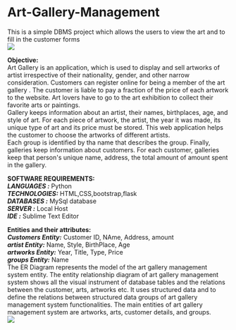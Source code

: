 # Art-Gallery-Management
This is a simple DBMS project which allows the users to view the art and to fill in the customer forms</br>
![](https://github.com/neha-duggirala/Art-Gallery-Management/blob/master/ArtGallery/screenshots/page/HomePage.png)</br>

**Objective:**</br>
Art Gallery is an application, which is used to display and sell artworks of artist irrespective of their
nationality, gender, and other narrow consideration. Customers can register online for being a member of
the art gallery . The customer is liable to pay a fraction of the price of each artwork to the website. Art
lovers have to go to the art exhibition to collect their favorite arts or paintings.</br>
Gallery keeps information about an artist, their names, birthplaces, age, and style of art. For each piece
of artwork, the artist, the year it was made, its unique type of art and its price must be stored. This web
application helps the customer to choose the artworks of different artists.</br>
Each group is identified by tha name that describes the group. Finally, galleries keep information about
customers. For each customer, galleries keep that person's unique name, address, the total amount of
amount spent in the gallery.</br>

**SOFTWARE REQUIREMENTS:**</br>
***LANGUAGES :*** Python</br>
***TECHNOLOGIES:*** HTML,CSS,bootstrap,flask</br>
***DATABASES :*** MySql database</br>
***SERVER :*** Local Host</br>
***IDE :*** Sublime Text Editor</br>

**Entities and their attributes:**</br>
***Customers Entity:*** Customer ID, NAme, Address, amount</br>
***artist Entity:*** Name, Style, BirthPlace, Age</br>
***artworks Entity:*** Year, Title, Type, Price</br>
***groups Entity:*** Name</br>
The ER Diagram represents the model of the art gallery management system entity. The entity
relationship diagram of art gallery management system shows all the visual instrument of database
tables and the relations between the customer, arts, artworks etc. It uses structured data and to define
the relations between structured data groups of art gallery management system functionalities. The main
entities of art gallery management system are artworks, arts, customer details, and groups.</br>
![](https://github.com/neha-duggirala/Art-Gallery-Management/blob/master/ArtGallery/screenshots/page/ER%20(1).jpeg)
